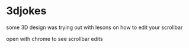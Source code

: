 # 3djokes

some 3D design was trying out with lesons on how to edit your scrollbar

open with chrome to see scrollbar edits
